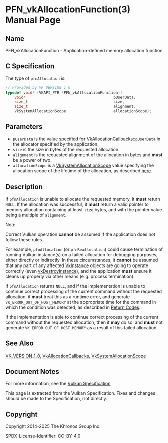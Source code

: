 # PFN\_vkAllocationFunction(3) Manual Page

## Name

PFN\_vkAllocationFunction - Application-defined memory allocation function



## [](#_c_specification)C Specification

The type of `pfnAllocation` is:

```c++
// Provided by VK_VERSION_1_0
typedef void* (VKAPI_PTR *PFN_vkAllocationFunction)(
    void*                                       pUserData,
    size_t                                      size,
    size_t                                      alignment,
    VkSystemAllocationScope                     allocationScope);
```

## [](#_parameters)Parameters

- `pUserData` is the value specified for [VkAllocationCallbacks](https://registry.khronos.org/vulkan/specs/latest/man/html/VkAllocationCallbacks.html)::`pUserData` in the allocator specified by the application.
- `size` is the size in bytes of the requested allocation.
- `alignment` is the requested alignment of the allocation in bytes and **must** be a power of two.
- `allocationScope` is a [VkSystemAllocationScope](https://registry.khronos.org/vulkan/specs/latest/man/html/VkSystemAllocationScope.html) value specifying the allocation scope of the lifetime of the allocation, as described [here](https://registry.khronos.org/vulkan/specs/latest/html/vkspec.html#memory-host-allocation-scope).

## [](#_description)Description

If `pfnAllocation` is unable to allocate the requested memory, it **must** return `NULL`. If the allocation was successful, it **must** return a valid pointer to memory allocation containing at least `size` bytes, and with the pointer value being a multiple of `alignment`.

Note

Correct Vulkan operation **cannot** be assumed if the application does not follow these rules.

For example, `pfnAllocation` (or `pfnReallocation`) could cause termination of running Vulkan instance(s) on a failed allocation for debugging purposes, either directly or indirectly. In these circumstances, it **cannot** be assumed that any part of any affected [VkInstance](https://registry.khronos.org/vulkan/specs/latest/man/html/VkInstance.html) objects are going to operate correctly (even [vkDestroyInstance](https://registry.khronos.org/vulkan/specs/latest/man/html/vkDestroyInstance.html)), and the application **must** ensure it cleans up properly via other means (e.g. process termination).

If `pfnAllocation` returns `NULL`, and if the implementation is unable to continue correct processing of the current command without the requested allocation, it **must** treat this as a runtime error, and generate `VK_ERROR_OUT_OF_HOST_MEMORY` at the appropriate time for the command in which the condition was detected, as described in [Return Codes](https://registry.khronos.org/vulkan/specs/latest/html/vkspec.html#fundamentals-errorcodes).

If the implementation is able to continue correct processing of the current command without the requested allocation, then it **may** do so, and **must** not generate `VK_ERROR_OUT_OF_HOST_MEMORY` as a result of this failed allocation.

## [](#_see_also)See Also

[VK\_VERSION\_1\_0](https://registry.khronos.org/vulkan/specs/latest/man/html/VK_VERSION_1_0.html), [VkAllocationCallbacks](https://registry.khronos.org/vulkan/specs/latest/man/html/VkAllocationCallbacks.html), [VkSystemAllocationScope](https://registry.khronos.org/vulkan/specs/latest/man/html/VkSystemAllocationScope.html)

## [](#_document_notes)Document Notes

For more information, see the [Vulkan Specification](https://registry.khronos.org/vulkan/specs/latest/html/vkspec.html#PFN_vkAllocationFunction)

This page is extracted from the Vulkan Specification. Fixes and changes should be made to the Specification, not directly.

## [](#_copyright)Copyright

Copyright 2014-2025 The Khronos Group Inc.

SPDX-License-Identifier: CC-BY-4.0